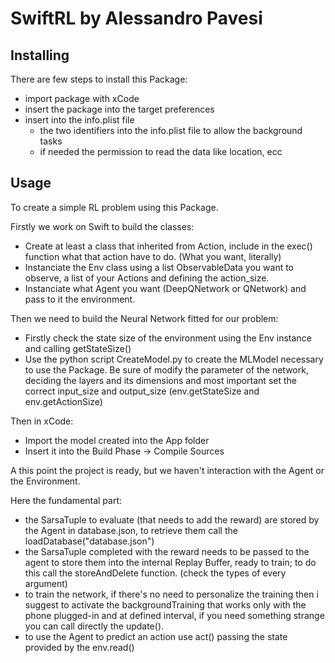 # SwiftRL by Alessandro Pavesi

## Installing
There are few steps to install this Package:

- import package with xCode
- insert the package into the target preferences
- insert into the info.plist file
    - the two identifiers into the info.plist file to allow the background tasks
    - if needed the permission to read the data like location, ecc

## Usage
To create a simple RL problem using this Package.

Firstly we work on Swift to build the classes:
- Create at least a class that inherited from Action, include in the exec() function what that action have to do. (What you want, literally)
- Instanciate the Env class using a list ObservableData you want to observe, a list of your Actions and defining the action\_size. 
- Instanciate what Agent you want (DeepQNetwork or QNetwork) and pass to it the environment.

Then we need to build the Neural Network fitted for our problem:
- Firstly check the state size of the environment using the Env instance and calling getStateSize()
- Use the python script CreateModel.py to create the MLModel necessary to use the Package. Be sure of modify the parameter of the network, deciding the layers and its dimensions and most important set the correct input\_size and output\_size (env.getStateSize and env.getActionSize)

Then in xCode:
- Import the model created into the App folder
- Insert it into the Build Phase -> Compile Sources

A this point the project is ready, but we haven't interaction with the Agent or the Environment.

Here the fundamental part:
- the SarsaTuple to evaluate (that needs to add the reward) are stored by the Agent in database.json, to retrieve them call the loadDatabase("database.json")
- the SarsaTuple  completed with the reward needs to be passed to the agent to store them into the internal Replay Buffer, ready to train; to do this call the storeAndDelete function. (check the types of every argument)
- to train the network, if there's no need to personalize the training then i suggest to activate the backgroundTraining that works only with the phone plugged\-in and at defined interval, if you need something strange you can call directly the update().
- to use the Agent to predict an action use act() passing the state provided by the env.read()



